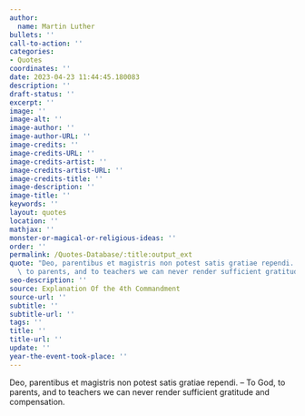 ```yaml
---
author:
  name: Martin Luther
bullets: ''
call-to-action: ''
categories:
- Quotes
coordinates: ''
date: 2023-04-23 11:44:45.180083
description: ''
draft-status: ''
excerpt: ''
image: ''
image-alt: ''
image-author: ''
image-author-URL: ''
image-credits: ''
image-credits-URL: ''
image-credits-artist: ''
image-credits-artist-URL: ''
image-credits-title: ''
image-description: ''
image-title: ''
keywords: ''
layout: quotes
location: ''
mathjax: ''
monster-or-magical-or-religious-ideas: ''
order: ''
permalink: /Quotes-Database/:title:output_ext
quote: "Deo, parentibus et magistris non potest satis gratiae rependi. \u2013 To God,\
  \ to parents, and to teachers we can never render sufficient gratitude and compensation."
seo-description: ''
source: Explanation Of the 4th Commandment
source-url: ''
subtitle: ''
subtitle-url: ''
tags: ''
title: ''
title-url: ''
update: ''
year-the-event-took-place: ''
---
```

Deo, parentibus et magistris non potest satis gratiae rependi. – To God, to parents, and to teachers we can never render sufficient gratitude and compensation.